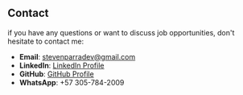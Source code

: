 ## Contact

if you have any questions or want to discuss job opportunities, don't hesitate to contact me:

- **Email**: stevenparradev@gmail.com
- **LinkedIn**: [LinkedIn Profile](https://www.linkedin.com/in/stevenparragiraldo/)
- **GitHub**: [GitHub Profile](https://github.com/StraigenDaigen)
- **WhatsApp**: +57 305-784-2009
